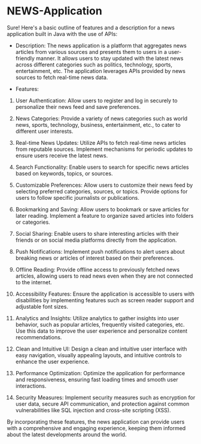 # NEWS-Application

Sure! Here's a basic outline of features and a description for a news application built in Java with the use of APIs:

- Description:
The news application is a platform that aggregates news articles from various sources and presents them to users in a user-friendly manner. It allows users to stay updated with the latest news across different categories such as politics, technology, sports, entertainment, etc. The application leverages APIs provided by news sources to fetch real-time news data.

- Features:

1. User Authentication: Allow users to register and log in securely to personalize their news feed and save preferences.

2. News Categories: Provide a variety of news categories such as world news, sports, technology, business, entertainment, etc., to cater to different user interests.

3. Real-time News Updates: Utilize APIs to fetch real-time news articles from reputable sources. Implement mechanisms for periodic updates to ensure users receive the latest news.

4. Search Functionality: Enable users to search for specific news articles based on keywords, topics, or sources.

5. Customizable Preferences: Allow users to customize their news feed by selecting preferred categories, sources, or topics. Provide options for users to follow specific journalists or publications.

6. Bookmarking and Saving: Allow users to bookmark or save articles for later reading. Implement a feature to organize saved articles into folders or categories.

7. Social Sharing: Enable users to share interesting articles with their friends or on social media platforms directly from the application.

8. Push Notifications: Implement push notifications to alert users about breaking news or articles of interest based on their preferences.

9. Offline Reading: Provide offline access to previously fetched news articles, allowing users to read news even when they are not connected to the internet.

10. Accessibility Features: Ensure the application is accessible to users with disabilities by implementing features such as screen reader support and adjustable font sizes.

11. Analytics and Insights: Utilize analytics to gather insights into user behavior, such as popular articles, frequently visited categories, etc. Use this data to improve the user experience and personalize content recommendations.

12. Clean and Intuitive UI: Design a clean and intuitive user interface with easy navigation, visually appealing layouts, and intuitive controls to enhance the user experience.

13. Performance Optimization: Optimize the application for performance and responsiveness, ensuring fast loading times and smooth user interactions.

14. Security Measures: Implement security measures such as encryption for user data, secure API communication, and protection against common vulnerabilities like SQL injection and cross-site scripting (XSS).

By incorporating these features, the news application can provide users with a comprehensive and engaging experience, keeping them informed about the latest developments around the world.
